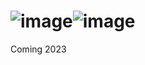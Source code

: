 # ![image](https://user-images.githubusercontent.com/2351327/211166483-8725babe-96a9-4759-a596-8eee445da62c.png)![image](https://user-images.githubusercontent.com/2351327/211166809-6206ed15-1994-41fb-8abd-b028cc2e13a8.png)

Coming 2023

